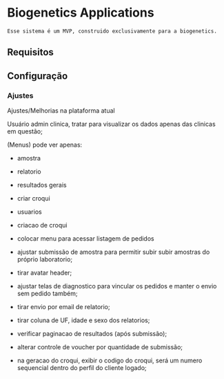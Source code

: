 # Biogenetics Applications
	Esse sistema é um MVP, construido exclusivamente para a biogenetics.

## Requisitos

## Configuração


### Ajustes

Ajustes/Melhorias na plataforma atual

Usuário admin clinica, tratar para visualizar os dados apenas das clinicas em questão;

(Menus) pode ver apenas:
   - amostra
   - relatorio
   - resultados gerais
   - criar croqui
   - usuarios
   - criacao de croqui
   - colocar menu para acessar listagem de pedidos

- ajustar submissão de amostra para permitir subir subir amostras do próprio laboratorio;

- tirar avatar header;

- ajustar telas de diagnostico para vincular os pedidos e manter o envio sem pedido também;
- tirar envio por email de relatorio;
- tirar coluna de UF, idade e sexo dos relatorios;
- verificar paginacao de resultados (após submissão);



- alterar controle de voucher por quantidade de submissão;

- na geracao do croqui, exibir o codigo do croqui, será um numero sequencial dentro do perfil do cliente logado;
